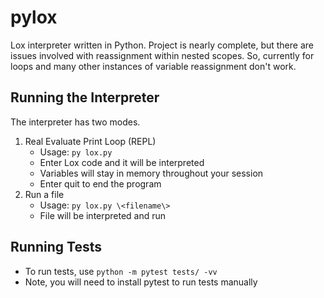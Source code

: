 # pylox

Lox interpreter written in Python. Project is nearly complete, but there are issues involved with reassignment within nested scopes. So, currently for loops and many other instances of variable reassignment don't work.

## Running the Interpreter

The interpreter has two modes.

1. Real Evaluate Print Loop (REPL)
    - Usage: `py lox.py`
    - Enter Lox code and it will be interpreted
    - Variables will stay in memory throughout your session
    - Enter quit to end the program
2. Run a file
    - Usage: `py lox.py \<filename\>`
    - File will be interpreted and run

## Running Tests

- To run tests, use `python -m pytest tests/ -vv`
- Note, you will need to install pytest to run tests manually
